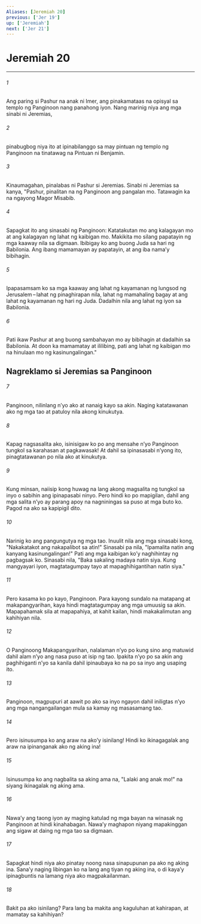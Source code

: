 ```yaml
---
Aliases: [Jeremiah 20]
previous: ['Jer 19']
up: ['Jeremiah']
next: ['Jer 21']
---
```

# Jeremiah 20

***


###### 1 


Ang paring si Pashur na anak ni Imer, ang pinakamataas na opisyal sa templo ng Panginoon nang panahong iyon. Nang marinig niya ang mga sinabi ni Jeremias, 


###### 2 


pinabugbog niya ito at ipinabilanggo sa may pintuan ng templo ng Panginoon na tinatawag na Pintuan ni Benjamin. 


###### 3 


Kinaumagahan, pinalabas ni Pashur si Jeremias. Sinabi ni Jeremias sa kanya, "Pashur, pinalitan na ng Panginoon ang pangalan mo. Tatawagin ka na ngayong Magor Misabib. 


###### 4 


Sapagkat ito ang sinasabi ng Panginoon: Katatakutan mo ang kalagayan mo at ang kalagayan ng lahat ng kaibigan mo. Makikita mo silang papatayin ng mga kaaway nila sa digmaan. Ibibigay ko ang buong Juda sa hari ng Babilonia. Ang ibang mamamayan ay papatayin, at ang iba namaʼy bibihagin. 


###### 5 


Ipapasamsam ko sa mga kaaway ang lahat ng kayamanan ng lungsod ng Jerusalem – lahat ng pinaghirapan nila, lahat ng mamahaling bagay at ang lahat ng kayamanan ng hari ng Juda. Dadalhin nila ang lahat ng iyon sa Babilonia. 


###### 6 


Pati ikaw Pashur at ang buong sambahayan mo ay bibihagin at dadalhin sa Babilonia. At doon ka mamamatay at ililibing, pati ang lahat ng kaibigan mo na hinulaan mo ng kasinungalingan." 

## Nagreklamo si Jeremias sa Panginoon 


###### 7 


Panginoon, nilinlang nʼyo ako at nanaig kayo sa akin. Naging katatawanan ako ng mga tao at patuloy nila akong kinukutya. 


###### 8 


Kapag nagsasalita ako, isinisigaw ko po ang mensahe nʼyo Panginoon tungkol sa karahasan at pagkawasak! At dahil sa ipinasasabi nʼyong ito, pinagtatawanan po nila ako at kinukutya. 


###### 9 


Kung minsan, naiisip kong huwag na lang akong magsalita ng tungkol sa inyo o sabihin ang ipinapasabi ninyo. Pero hindi ko po mapigilan, dahil ang mga salita nʼyo ay parang apoy na nagniningas sa puso at mga buto ko. Pagod na ako sa kapipigil dito. 


###### 10 


Narinig ko ang pangungutya ng mga tao. Inuulit nila ang mga sinasabi kong, "Nakakatakot ang nakapalibot sa atin!" Sinasabi pa nila, "Ipamalita natin ang kanyang kasinungalingan!" Pati ang mga kaibigan koʼy naghihintay ng pagbagsak ko. Sinasabi nila, "Baka sakaling madaya natin siya. Kung mangyayari iyon, magtatagumpay tayo at mapaghihigantihan natin siya." 


###### 11 


Pero kasama ko po kayo, Panginoon. Para kayong sundalo na matapang at makapangyarihan, kaya hindi magtatagumpay ang mga umuusig sa akin. Mapapahamak sila at mapapahiya, at kahit kailan, hindi makakalimutan ang kahihiyan nila. 


###### 12 


O Panginoong Makapangyarihan, nalalaman nʼyo po kung sino ang matuwid dahil alam nʼyo ang nasa puso at isip ng tao. Ipakita nʼyo po sa akin ang paghihiganti nʼyo sa kanila dahil ipinaubaya ko na po sa inyo ang usaping ito. 


###### 13 


Panginoon, magpupuri at aawit po ako sa inyo ngayon dahil iniligtas nʼyo ang mga nangangailangan mula sa kamay ng masasamang tao. 


###### 14 


Pero isinusumpa ko ang araw na akoʼy isinilang! Hindi ko ikinagagalak ang araw na ipinanganak ako ng aking ina! 


###### 15 


Isinusumpa ko ang nagbalita sa aking ama na, "Lalaki ang anak mo!" na siyang ikinagalak ng aking ama. 


###### 16 


Nawaʼy ang taong iyon ay maging katulad ng mga bayan na winasak ng Panginoon at hindi kinahabagan. Nawaʼy maghapon niyang mapakinggan ang sigaw at daing ng mga tao sa digmaan. 


###### 17 


Sapagkat hindi niya ako pinatay noong nasa sinapupunan pa ako ng aking ina. Sanaʼy naging libingan ko na lang ang tiyan ng aking ina, o di kayaʼy ipinagbuntis na lamang niya ako magpakailanman. 


###### 18 


Bakit pa ako isinilang? Para lang ba makita ang kaguluhan at kahirapan, at mamatay sa kahihiyan?
